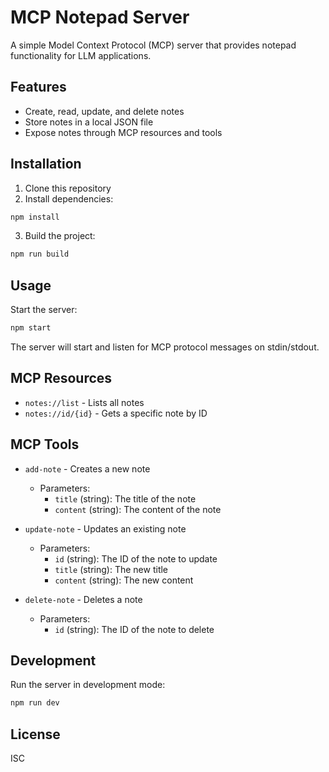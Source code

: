 # MCP Notepad Server

A simple Model Context Protocol (MCP) server that provides notepad functionality for LLM applications.

## Features

- Create, read, update, and delete notes
- Store notes in a local JSON file
- Expose notes through MCP resources and tools

## Installation

1. Clone this repository
2. Install dependencies:

```bash
npm install
```

3. Build the project:

```bash
npm run build
```

## Usage

Start the server:

```bash
npm start
```

The server will start and listen for MCP protocol messages on stdin/stdout.

## MCP Resources

- `notes://list` - Lists all notes
- `notes://id/{id}` - Gets a specific note by ID

## MCP Tools

- `add-note` - Creates a new note

  - Parameters:
    - `title` (string): The title of the note
    - `content` (string): The content of the note

- `update-note` - Updates an existing note

  - Parameters:
    - `id` (string): The ID of the note to update
    - `title` (string): The new title
    - `content` (string): The new content

- `delete-note` - Deletes a note
  - Parameters:
    - `id` (string): The ID of the note to delete

## Development

Run the server in development mode:

```bash
npm run dev
```

## License

ISC
